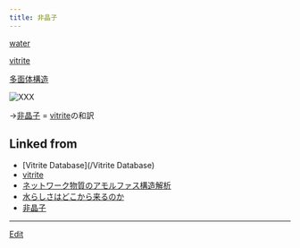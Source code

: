 ```yaml
---
title: 非晶子
---
```

[water](/water)

[vitrite](/vitrite)

[多面体構造](/多面体構造)

![![XXX](October_26-border.png)](20071026full.jpg)

→[非晶子](/非晶子) = [vitrite](/vitrite)の和訳


## Linked from

* [Vitrite Database](/Vitrite Database)
* [vitrite](/vitrite)
* [ネットワーク物質のアモルファス構造解析](/ネットワーク物質のアモルファス構造解析)
* [水らしさはどこから来るのか](/水らしさはどこから来るのか)
* [非晶子](/非晶子)


----

[Edit](https://github.com/vitroid/vitroid.github.io/edit/master/MD/非晶子.md)


